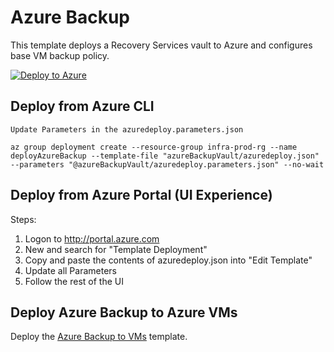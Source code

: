 # Azure Backup

This template deploys a Recovery Services vault to Azure and configures base VM backup policy.

[![Deploy to Azure](http://azuredeploy.net/deploybutton.png)](https://portal.azure.com/#create/Microsoft.Template/uri/https%3A%2F%2Fraw.githubusercontent.com%2FCloudDirect%2FARMLab%2Fmaster%2Ftemplates%2FazureBackupVault%2Fazuredeploy.json)


## Deploy from Azure CLI

	Update Parameters in the azuredeploy.parameters.json
	
	az group deployment create --resource-group infra-prod-rg --name deployAzureBackup --template-file "azureBackupVault/azuredeploy.json" --parameters "@azureBackupVault/azuredeploy.parameters.json" --no-wait


## Deploy from Azure Portal (UI Experience)

Steps:
1.  Logon to http://portal.azure.com
2.  New and search for "Template Deployment"
3.  Copy and paste the contents of azuredeploy.json into "Edit Template"
4.  Update all Parameters
5.  Follow the rest of the UI

## Deploy Azure Backup to Azure VMs

Deploy the [Azure Backup to VMs](https://github.com/CloudDirect/ARMLab/tree/master/templates/azureBackupToVms) template.
